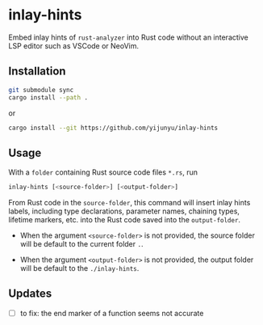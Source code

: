 # inlay-hints

Embed inlay hints of `rust-analyzer` into Rust code without an interactive LSP editor such as VSCode or NeoVim.

## Installation

```bash
git submodule sync
cargo install --path .
```
or
```bash
cargo install --git https://github.com/yijunyu/inlay-hints
```

## Usage
With a `folder` containing Rust source code files `*.rs`, run
```bash
inlay-hints [<source-folder>] [<output-folder>]
```

From Rust code in the `source-folder`, this command will insert inlay hints
labels, including type declarations, parameter names, chaining types, lifetime
markers, etc. into the Rust code saved into the `output-folder`.

* When the argument `<source-folder>` is not provided, the source folder will
be default to the current folder `.`.

* When the argument `<output-folder>` is not provided, the output folder will
be default to the `./inlay-hints`.

## Updates
- [ ] to fix: the end marker of a function seems not accurate
